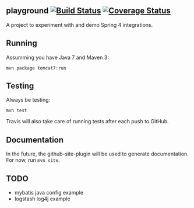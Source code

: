 playground [![Build Status](https://travis-ci.org/lanyonm/playground.svg)](https://travis-ci.org/lanyonm/playground) [![Coverage Status](https://coveralls.io/repos/LanyonM/playground/badge.png)](https://coveralls.io/r/lanyonm/playground)
----------
A project to experiment with and demo Spring 4 integrations.


Running
-------
Assumming you have Java 7 and Maven 3:

	mvn package tomcat7:run


Testing
-------
Always be testing:

	mvn test

Travis will also take care of running tests after each push to GitHub.


Documentation
-------------
In the future, the github-site-plugin will be used to generate documentation.  For now, run `mvn site`.


TODO
----
* mybatis java config example
* logstash log4j example
